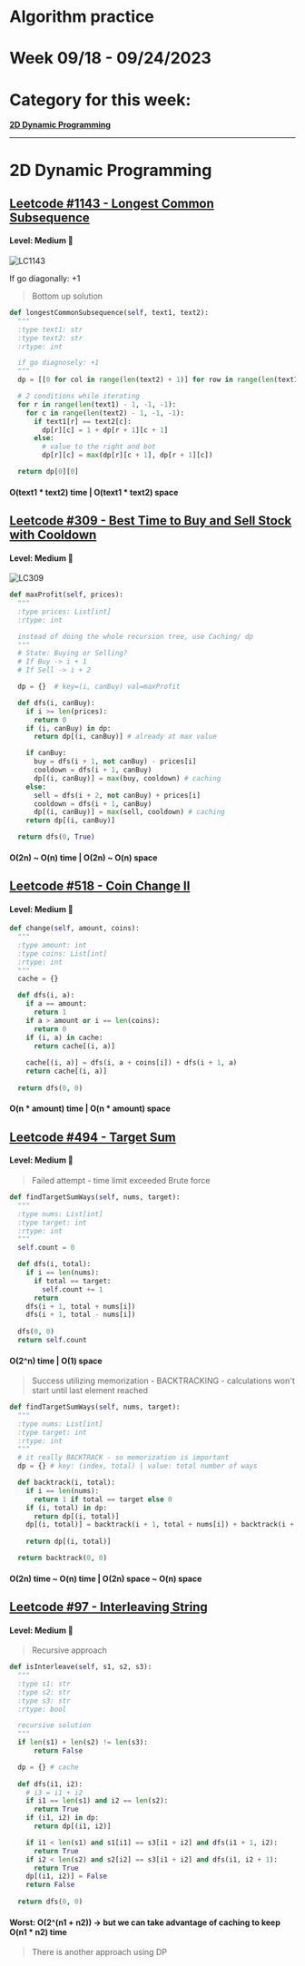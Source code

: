 # Algorithm practice

# Week 09/18 - 09/24/2023

# Category for this week:
**[2D Dynamic Programming](#2d-dynamic-programming)**<br>

---

# 2D Dynamic Programming

## [Leetcode #1143 - Longest Common Subsequence](https://leetcode.com/problems/longest-common-subsequence/)

#### Level: Medium 📘

![LC1143](../2023_images/LC1143.png)

If go diagonally: +1
 
> Bottom up solution

```python
def longestCommonSubsequence(self, text1, text2):
  """
  :type text1: str
  :type text2: str
  :rtype: int

  if go diagnosely: +1
  """
  dp = [[0 for col in range(len(text2) + 1)] for row in range(len(text1) + 1)]

  # 2 conditions while iterating
  for r in range(len(text1) - 1, -1, -1):
    for c in range(len(text2) - 1, -1, -1):
      if text1[r] == text2[c]:
        dp[r][c] = 1 + dp[r + 1][c + 1]
      else:
        # value to the right and bot
        dp[r][c] = max(dp[r][c + 1], dp[r + 1][c])

  return dp[0][0]
```

#### O(text1 * text2) time | O(text1 * text2) space

## [Leetcode #309 - Best Time to Buy and Sell Stock with Cooldown](https://leetcode.com/problems/best-time-to-buy-and-sell-stock-with-cooldown/)

#### Level: Medium 📘

![LC309](../2023_images/LC309.png)

```python
def maxProfit(self, prices):
  """
  :type prices: List[int]
  :rtype: int

  instead of doing the whole recursion tree, use Caching/ dp
  """
  # State: Buying or Selling?
  # If Buy -> i + 1
  # If Sell -> i + 2

  dp = {}  # key=(i, canBuy) val=maxProfit

  def dfs(i, canBuy):
    if i >= len(prices):
      return 0
    if (i, canBuy) in dp:
      return dp[(i, canBuy)] # already at max value

    if canBuy:
      buy = dfs(i + 1, not canBuy) - prices[i]
      cooldown = dfs(i + 1, canBuy)
      dp[(i, canBuy)] = max(buy, cooldown) # caching
    else:
      sell = dfs(i + 2, not canBuy) + prices[i]
      cooldown = dfs(i + 1, canBuy)
      dp[(i, canBuy)] = max(sell, cooldown) # caching
    return dp[(i, canBuy)]

  return dfs(0, True)
```

#### O(2n) ~ O(n) time | O(2n) ~ O(n) space

## [Leetcode #518 - Coin Change II](https://leetcode.com/problems/coin-change-ii/)

#### Level: Medium 📘

```python
def change(self, amount, coins):
  """
  :type amount: int
  :type coins: List[int]
  :rtype: int
  """
  cache = {}

  def dfs(i, a):
    if a == amount:
      return 1
    if a > amount or i == len(coins):
      return 0
    if (i, a) in cache:
      return cache[(i, a)]
    
    cache[(i, a)] = dfs(i, a + coins[i]) + dfs(i + 1, a)
    return cache[(i, a)]
  
  return dfs(0, 0)
```

#### O(n * amount) time | O(n * amount) space

## [Leetcode #494 - Target Sum](https://leetcode.com/problems/target-sum/)

#### Level: Medium 📘

> Failed attempt - time limit exceeded
> Brute force

```python
def findTargetSumWays(self, nums, target):
  """
  :type nums: List[int]
  :type target: int
  :rtype: int
  """
  self.count = 0

  def dfs(i, total):
    if i == len(nums):
      if total == target:
        self.count += 1
      return
    dfs(i + 1, total + nums[i])
    dfs(i + 1, total - nums[i])
  
  dfs(0, 0)
  return self.count
```

#### O(2^n) time | O(1) space

> Success utilizing memorization - BACKTRACKING - calculations won't start until last element reached

```python
def findTargetSumWays(self, nums, target):
  """
  :type nums: List[int]
  :type target: int
  :rtype: int
  """
  # it really BACKTRACK - so memorization is important
  dp = {} # key: (index, total) | value: total number of ways

  def backtrack(i, total):
    if i == len(nums):
      return 1 if total == target else 0
    if (i, total) in dp:
      return dp[(i, total)]
    dp[(i, total)] = backtrack(i + 1, total + nums[i]) + backtrack(i + 1, total - nums[i])
    
    return dp[(i, total)]

  return backtrack(0, 0)
```

#### O(2n) time ~ O(n) time | O(2n) space ~ O(n) space

## [Leetcode #97 - Interleaving String](https://leetcode.com/problems/interleaving-string/)

#### Level: Medium 📘

> Recursive approach

```python
def isInterleave(self, s1, s2, s3):
  """
  :type s1: str
  :type s2: str
  :type s3: str
  :rtype: bool

  recursive solution
  """
  if len(s1) + len(s2) != len(s3):
      return False

  dp = {} # cache
  
  def dfs(i1, i2):
    # i3 = i1 + i2
    if i1 == len(s1) and i2 == len(s2):
      return True
    if (i1, i2) in dp:
      return dp[(i1, i2)]

    if i1 < len(s1) and s1[i1] == s3[i1 + i2] and dfs(i1 + 1, i2):
      return True
    if i2 < len(s2) and s2[i2] == s3[i1 + i2] and dfs(i1, i2 + 1):
      return True
    dp[(i1, i2)] = False
    return False
  
  return dfs(0, 0)
```

#### Worst: O(2^(n1 + n2)) -> but we can take advantage of caching to keep O(n1 * n2) time

> There is another approach using DP
